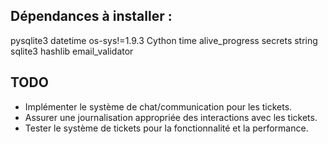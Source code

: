 ## Dépendances à installer : 
pysqlite3
datetime
os-sys!=1.9.3
Cython
time
alive_progress
secrets
string
sqlite3
hashlib
email_validator

## TODO
- Implémenter le système de chat/communication pour les tickets.
- Assurer une journalisation appropriée des interactions avec les tickets.
- Tester le système de tickets pour la fonctionnalité et la performance.
